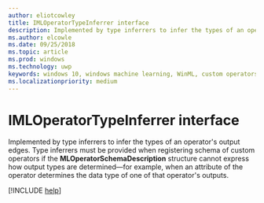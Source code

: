 ```yaml
---
author: eliotcowley
title: IMLOperatorTypeInferrer interface
description: Implemented by type inferrers to infer the types of an operator's output edges.
ms.author: elcowle
ms.date: 09/25/2018
ms.topic: article
ms.prod: windows
ms.technology: uwp
keywords: windows 10, windows machine learning, WinML, custom operators, IMLOperatorTypeInferrer
ms.localizationpriority: medium
---
```


# IMLOperatorTypeInferrer interface

Implemented by type inferrers to infer the types of an operator's output edges. Type inferrers must be provided when registering schema of custom operators if the **MLOperatorSchemaDescription** structure cannot express how output types are determined&mdash;for example, when an attribute of the operator determines the data type of one of that operator's outputs.

[!INCLUDE [help](../includes/get-help.md)]